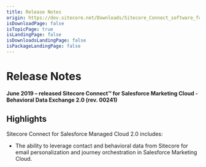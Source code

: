 ```yaml
---
title: Release Notes
origin: https://dev.sitecore.net/Downloads/Sitecore_Connect_software_for_Salesforce_Marketing_Cloud/1x/Sitecore_Connect_software_for_Salesforce_Marketing_Cloud_20/Release_Notes__BDE
isDownloadPage: false
isTopicPage: true
isLandingPage: false
isDownloadsLandingPage: false
isPackageLandingPage: false
---
```


# Release Notes

**June 2019 – released Sitecore Connect™ for Salesforce Marketing Cloud - Behavioral Data Exchange 2.0 (rev. 00241)**

## Highlights

Sitecore Connect for Salesforce Managed Cloud 2.0 includes:

-   The ability to leverage contact and behavioral data from Sitecore for email personalization and journey orchestration in Salesforce Marketing Cloud.